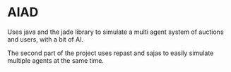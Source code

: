 # AIAD
Uses java and the jade library to simulate a multi agent system of auctions and users, with a bit of AI. 

The second part of the project uses repast and sajas to easily simulate multiple agents at the same time.
